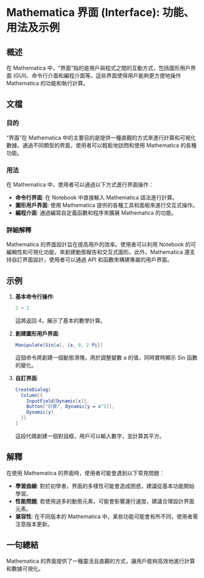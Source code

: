 <!--
Meta Description: # Mathematica 界面 (Interface): 功能、用法及示例 ## 概述 在 Mathematica 中，“界面”指的是用戶與程式之間的互動方式，包括圖形用戶界面 (GUI)、命令行介面和編程介面等。這些界面使得用戶能夠更方便地操作 Mathematica 的功能和執行計算。 ## ...
Meta Keywords: mathematica, dynamic, notebook, sin, interface
-->

# Mathematica 界面 (Interface): 功能、用法及示例

## 概述
在 Mathematica 中，“界面”指的是用戶與程式之間的互動方式，包括圖形用戶界面 (GUI)、命令行介面和編程介面等。這些界面使得用戶能夠更方便地操作 Mathematica 的功能和執行計算。

## 文檔
### 目的
“界面”在 Mathematica 中的主要目的是提供一種直觀的方式來進行計算和可視化數據。通過不同類型的界面，使用者可以輕鬆地訪問和使用 Mathematica 的各種功能。

### 用法
在 Mathematica 中，使用者可以通過以下方式進行界面操作：
- **命令行界面**: 在 Notebook 中直接輸入 Mathematica 語法進行計算。
- **圖形用戶界面**: 使用 Mathematica 提供的各種工具和面板來進行交互式操作。
- **編程介面**: 通過編寫自定義函數和程序來擴展 Mathematica 的功能。

### 詳細解釋
Mathematica 的界面設計旨在提高用戶的效率。使用者可以利用 Notebook 的可編輯性和可視化功能，來創建動態報告和交互式圖形。此外，Mathematica 還支持自訂界面設計，使用者可以通過 API 和函數來構建專屬的用戶界面。

## 示例
1. **基本命令行操作**:
   ```mathematica
   2 + 2
   ```
   這將返回 4，展示了基本的數學計算。

2. **創建圖形用戶界面**:
   ```mathematica
   Manipulate[Sin[a], {a, 0, 2 Pi}]
   ```
   這個命令將創建一個動態滑塊，用於調整變數 a 的值，同時實時顯示 Sin 函數的變化。

3. **自訂界面**:
   ```mathematica
   CreateDialog[
     Column[{
       InputField[Dynamic[x]],
       Button["計算", Dynamic[y = x^2]],
       Dynamic[y]
     }]
   ]
   ```
   這段代碼創建一個對話框，用戶可以輸入數字，並計算其平方。

## 解釋
在使用 Mathematica 的界面時，使用者可能會遇到以下常見問題：
- **學習曲線**: 對於初學者，界面的多樣性可能會造成困惑，建議從基本功能開始學習。
- **性能問題**: 若使用過多的動態元素，可能會影響運行速度，建議合理設計界面元素。
- **兼容性**: 在不同版本的 Mathematica 中，某些功能可能會有所不同，使用者需注意版本更新。

## 一句總結
Mathematica 的界面提供了一種靈活且直觀的方式，讓用戶能夠高效地進行計算和數據可視化。